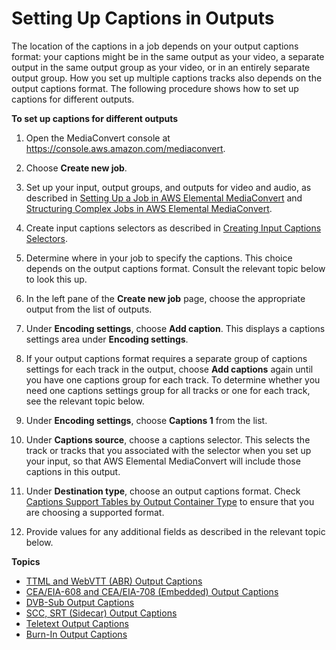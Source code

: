 # Setting Up Captions in Outputs<a name="set-up-captions-in-outputs"></a>

The location of the captions in a job depends on your output captions format: your captions might be in the same output as your video, a separate output in the same output group as your video, or in an entirely separate output group\. How you set up multiple captions tracks also depends on the output captions format\. The following procedure shows how to set up captions for different outputs\. 

**To set up captions for different outputs**

1. Open the MediaConvert console at [https://console\.aws\.amazon\.com/mediaconvert](https://console.aws.amazon.com/mediaconvert)\.

1. Choose **Create new job**\.

1. Set up your input, output groups, and outputs for video and audio, as described in [Setting Up a Job in AWS Elemental MediaConvert](setting-up-a-job.md) and [Structuring Complex Jobs in AWS Elemental MediaConvert](structuring-complex-jobs.md)\.

1. Create input captions selectors as described in [Creating Input Captions Selectors](create-input-caption-selectors.md)\.

1. Determine where in your job to specify the captions\. This choice depends on the output captions format\. Consult the relevant topic below to look this up\.

1. In the left pane of the **Create new job** page, choose the appropriate output from the list of outputs\.

1. Under **Encoding settings**, choose **Add caption**\. This displays a captions settings area under **Encoding settings**\. 

1. If your output captions format requires a separate group of captions settings for each track in the output, choose **Add captions** again until you have one captions group for each track\. To determine whether you need one captions settings group for all tracks or one for each track, see the relevant topic below\.

1. Under **Encoding settings**, choose **Captions 1** from the list\.

1. Under **Captions source**, choose a captions selector\. This selects the track or tracks that you associated with the selector when you set up your input, so that AWS Elemental MediaConvert will include those captions in this output\.

1. Under **Destination type**, choose an output captions format\. Check [Captions Support Tables by Output Container Type](captions-support-tables-by-container-type.md) to ensure that you are choosing a supported format\.

1. Provide values for any additional fields as described in the relevant topic below\.

**Topics**
+ [TTML and WebVTT \(ABR\) Output Captions](ttml-and-webvtt-output-captions.md)
+ [CEA/EIA\-608 and CEA/EIA\-708 \(Embedded\) Output Captions](embedded-output-captions.md)
+ [DVB\-Sub Output Captions](dvb-sub-output-captions.md)
+ [SCC, SRT \(Sidecar\) Output Captions](scc-srt-output-captions.md)
+ [Teletext Output Captions](teletext-output-captions.md)
+ [Burn\-In Output Captions](burn-in-output-captions.md)